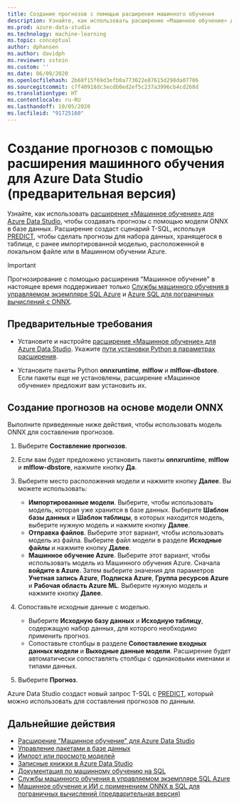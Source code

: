 ```yaml
---
title: Создание прогнозов с помощью расширения машинного обучения
description: Узнайте, как использовать расширение «Машинное обучение» для Azure Data Studio, чтобы создавать прогнозы с помощью модели ONNX в базе данных.
ms.prod: azure-data-studio
ms.technology: machine-learning
ms.topic: conceptual
author: dphansen
ms.author: davidph
ms.reviewer: sstein
ms.custom: ''
ms.date: 06/09/2020
ms.openlocfilehash: 2b68f15f69d3efb0a773022e87615d298da07706
ms.sourcegitcommit: c7f40918dc3ecdb0ed2ef5c237a3996cb4cd268d
ms.translationtype: HT
ms.contentlocale: ru-RU
ms.lasthandoff: 10/05/2020
ms.locfileid: "91725160"
---
```

# <a name="make-predictions-with-machine-learning-extension-for-azure-data-studio-preview"></a>Создание прогнозов с помощью расширения машинного обучения для Azure Data Studio (предварительная версия)

Узнайте, как использовать [расширение «Машинное обучение» для Azure Data Studio](machine-learning-extension.md), чтобы создавать прогнозы с помощью модели ONNX в базе данных. Расширение создаст сценарий T-SQL, используя [PREDICT](../../t-sql/queries/predict-transact-sql.md), чтобы сделать прогнозы для набора данных, хранящегося в таблице, с ранее импортированной моделью, расположенной в локальном файле или в Машинном обучении Azure.

> [!IMPORTANT]
> Прогнозирование с помощью расширения "Машинное обучение" в настоящее время поддерживает только [Службы машинного обучения в управляемом экземпляре SQL Azure](/azure/azure-sql/managed-instance/machine-learning-services-overview) и [Azure SQL для пограничных вычислений с ONNX](/azure/azure-sql-edge/onnx-overview).

## <a name="prerequisites"></a>Предварительные требования

- Установите и настройте [расширение «Машинное обучение» для Azure Data Studio](machine-learning-extension.md). Укажите [пути установки Python в параметрах расширения](machine-learning-extension.md#settings).

- Установите пакеты Python **onnxruntime**, **mlflow** и **mlflow-dbstore**. Если пакеты еще не установлены, расширение «Машинное обучение» предложит вам установить их.

## <a name="make-predictions-from-onnx-model"></a>Создание прогнозов на основе модели ONNX

Выполните приведенные ниже действия, чтобы использовать модель ONNX для составления прогнозов.

1. Выберите **Составление прогнозов**.

1. Если вам будет предложено установить пакеты **onnxruntime**, **mlflow** и **mlflow-dbstore**, нажмите кнопку **Да**.

1. Выберите место расположения модели и нажмите кнопку **Далее**. Вы можете использовать:
    - **Импортированные модели**. Выберите, чтобы использовать модель, которая уже хранится в базе данных. Выберите **Шаблон базы данных** и **Шаблон таблицы**, в которых находится модель, выберите нужную модель и нажмите кнопку **Далее**.
    - **Отправка файлов**. Выберите этот вариант, чтобы использовать модель из файла. Выберите файл модели в разделе **Исходные файлы** и нажмите кнопку **Далее**.
    - **Машинное обучение Azure**. Выберите этот вариант, чтобы использовать модель из Машинного обучения Azure. Сначала **войдите в Azure**. Затем выберите значения для параметров **Учетная запись Azure**, **Подписка Azure**, **Группа ресурсов Azure** и **Рабочая область Azure ML**. Выберите нужную модель и нажмите кнопку **Далее**.

1. Сопоставьте исходные данные с моделью.
    - Выберите **Исходную базу данных**  и **Исходную таблицу**, содержащую набор данных, для которого необходимо применить прогноз.
    - Сопоставьте столбцы в разделе **Сопоставление входных данных модели** и **Выходные данные модели**. Расширение будет автоматически сопоставлять столбцы с одинаковыми именами и типами данных.

1. Выберите **Прогноз**.

Azure Data Studio создаст новый запрос T-SQL с [PREDICT](../../t-sql/queries/predict-transact-sql.md), который можно использовать для составления прогнозов по данным.

## <a name="next-steps"></a>Дальнейшие действия

- [Расширение "Машинное обучение" для Azure Data Studio](machine-learning-extension.md)
- [Управление пакетами в базе данных](machine-learning-extension-manage-packages.md)
- [Импорт или просмотр моделей](machine-learning-extension-import-view-models.md)
- [Записные книжки в Azure Data Studio](../notebooks/notebooks-guidance.md)
- [Документация по машинному обучению на SQL](../../machine-learning/index.yml)
- [Службы машинного обучения в управляемом экземпляре SQL Azure](/azure/azure-sql/managed-instance/machine-learning-services-overview)
- [Машинное обучение и ИИ с применением ONNX в SQL для пограничных вычислений (предварительная версия)](/azure/azure-sql-edge/onnx-overview)